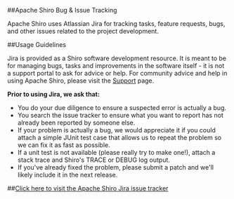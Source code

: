 <a name="Issues-ApacheShiroBug%26IssueTracking"></a>
##Apache Shiro Bug & Issue Tracking

Apache Shiro uses Atlassian Jira for tracking tasks, feature requests, bugs, and other issues related to the project development.

<a name="Issues-UsageGuidelines"></a>
##Usage Guidelines

Jira is provided as a Shiro software development resource. It is meant to be for managing bugs, tasks and improvements in the software itself - it is not a support portal to ask for advice or help. For community advice and help in using Apache Shiro, please visit the [Support](support.html "Support") page.

**Prior to using Jira, we ask that:**

*   You do your due diligence to ensure a suspected error is actually a bug.
*   You search the issue tracker to ensure what you want to report has not already been reported by someone else.
*   If your problem is actually a bug, we would appreciate it if you could attach a simple JUnit test case that allows us to repeat the problem so we can fix it as fast as possible.
*   If a unit test is not available (please really try to make one!), attach a stack trace and Shiro's TRACE or DEBUG log output.
*   If you've already fixed the problem, please submit a patch and we'll likely include it in the next release.

<a name="Issues-ClickheretovisittheApacheShiroJiraissuetrackerhttps%3A%2F%2Fissues.apache.org%2Fjira%2Fbrowse%2FSHIRO"></a>
##[Click here to visit the Apache Shiro Jira issue tracker](https://issues.apache.org/jira/browse/SHIRO)
<input type="hidden" id="ghEditPage" value="issues.md"></input>
